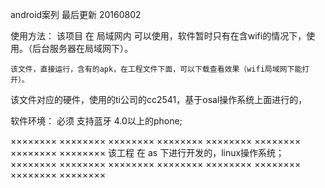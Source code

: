 android案列
最后更新 20160802

使用方法：
    该项目  在 局域网内  可以使用，软件暂时只有在含wifi的情况下，使用。（后台服务器在局域网下）。
    
    该文件，直接运行，含有的apk，在工程文件下面，可以下载查看效果（wifi局域网下能打开）。
    
  该文件对应的硬件，使用的ti公司的cc2541，基于osal操作系统上面进行的，
  

软件环境：
    必须 支持蓝牙 4.0以上的phone;
  
×××××××× ×××××××× ×××××××× ×××××××× ×××××××× ×××××××× ×××××××× 
××××××××  该工程 在 as 下进行开发的，linux操作系统；  ×××××××× 
×××××××× ×××××××× ×××××××× ×××××××× ×××××××× ×××××××× ×××××××× 
